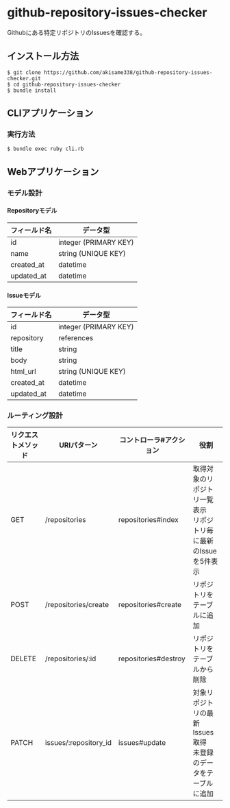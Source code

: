 # github-repository-issues-checker

Githubにある特定リポジトリのIssuesを確認する。

## インストール方法

```console
$ git clone https://github.com/akisame338/github-repository-issues-checker.git
$ cd github-repository-issues-checker
$ bundle install
```

## CLIアプリケーション

### 実行方法

```console
$ bundle exec ruby cli.rb
```

## Webアプリケーション

### モデル設計

#### Repositoryモデル

| フィールド名 | データ型 |
| --- | --- |
| id | integer (PRIMARY KEY) |
| name | string (UNIQUE KEY) |
| created_at | datetime |
| updated_at | datetime |

#### Issueモデル

| フィールド名 | データ型 |
| --- | --- |
| id | integer (PRIMARY KEY) |
| repository | references |
| title | string |
| body | string |
| html_url | string (UNIQUE KEY) |
| created_at | datetime |
| updated_at | datetime |

### ルーティング設計

| リクエストメソッド | URIパターン | コントローラ#アクション | 役割 |
| --- | --- | --- | --- |
| GET | /repositories | repositories#index | 取得対象のリポジトリ一覧表示<br>リポジトリ毎に最新のIssueを5件表示 |
| POST | /repositories/create | repositories#create | リポジトリをテーブルに追加 |
| DELETE | /repositories/:id | repositories#destroy | リポジトリをテーブルから削除 |
| PATCH | issues/:repository_id | issues#update | 対象リポジトリの最新Issues取得<br>未登録のデータをテーブルに追加 |
